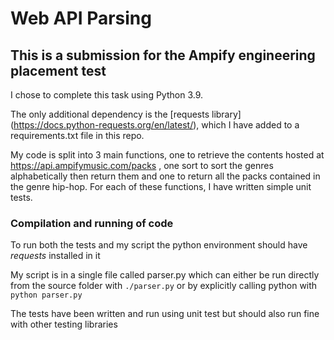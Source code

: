 # Web API Parsing
## This is a submission for the Ampify engineering placement test

I chose to complete this task using Python 3.9. 

The only additional dependency is the [requests library] (https://docs.python-requests.org/en/latest/), which I have added to a requirements.txt 
file in this repo.

My code is split into 3 main functions, one to retrieve the contents hosted at https://api.ampifymusic.com/packs , one sort to sort the genres 
alphabetically then return them and one to return all the packs contained in the genre hip-hop. For each of these functions, I have written simple
unit tests. 

### Compilation and running of code
To run both the tests and my script the python environment should have _requests_ installed in it

My script is in a single file called parser.py which can either be run directly from the source folder with ```./parser.py``` or by explicitly calling 
python with ```python parser.py```

The tests have been written and run using unit test but should also run fine with other testing libraries

